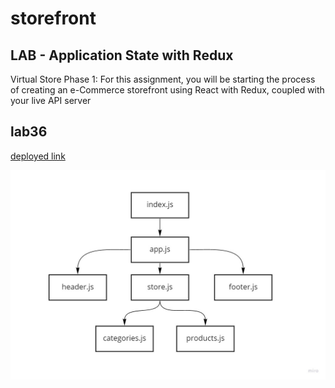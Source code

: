 # storefront

## LAB - Application State with Redux

Virtual Store Phase 1: For this assignment, you will be starting the process of creating an e-Commerce storefront using React with Redux, coupled with your live API server

## lab36

[deployed link](https://60d34c22a1d9cb000703de74--priceless-fermi-d3b36f.netlify.app/?text=&difficulty=1&assignee=)

![UML Lab36](assest/lab36.jpg)
